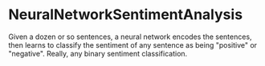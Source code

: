 # NeuralNetworkSentimentAnalysis
Given a dozen or so sentences, a neural network encodes the sentences, then learns to classify the sentiment of any sentence as being "positive" or "negative". Really, any binary sentiment classification.
